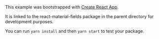 This example was bootstrapped with [Create React App](https://github.com/facebook/create-react-app).

It is linked to the react-material-fields package in the parent directory for development purposes.

You can run `yarn install` and then `yarn start` to test your package.
